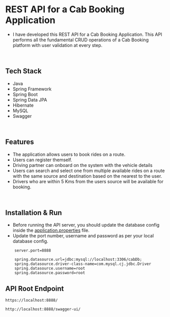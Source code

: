 # REST API for a Cab Booking Application

* I have developed this REST API for a Cab Booking Application. This API performs all the fundamental CRUD operations of a Cab Booking platform with user validation at every step.

<br>

## Tech Stack

* Java
* Spring Framework
* Spring Boot
* Spring Data JPA
* Hibernate
* MySQL
* Swagger

<br>

## Features

* The application allows users to book rides on a route.
* Users can register themself.
* Driving partner can onboard on the system with the vehicle details
* Users can search and select one from multiple available rides on a route with the same source and destination based on the nearest to the user.
* Drivers who are within 5 Kms from the users source will be available for booking.

<br>

## Installation & Run

* Before running the API server, you should update the database config inside the [application.properties](https://github.com/Aman3512/Cab_Booking_RestAPI/blob/main/CabBookingApplication/src/main/resources/application.properties) file. 
* Update the port number, username and password as per your local database config.

```
    server.port=8888

    spring.datasource.url=jdbc:mysql://localhost:3306/cabDb;
    spring.datasource.driver-class-name=com.mysql.cj.jdbc.Driver
    spring.datasource.username=root
    spring.datasource.password=root

```

## API Root Endpoint

`https://localhost:8888/`

`http://localhost:8888/swagger-ui/`



